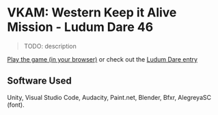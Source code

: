 # VKAM: Western Keep it Alive Mission - Ludum Dare 46

> TODO: description

[Play the game (in your browser)](https://aggrathon.github.io/LudumDare46/)
or check out the [Ludum Dare entry](https://ldjam.com/events/ludum-dare/46/wkam-western-keep-it-alive-mission)

## Software Used

Unity, Visual Studio Code, Audacity, Paint.net, Blender, Bfxr, AlegreyaSC (font).
